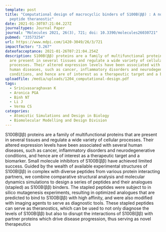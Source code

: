 ```yaml
---
template: post
title: "Computational design of macrocyclic binders of S100B(ββ) : A novel
  peptide theranostic"
date: 2021-01-30T07:21:04.227Z
journaltypes: Journal Paper
journal: "Molecules 2021, 26(3), 721; doi: 10.3390/molecules26030721"
pubmed: "33573254"
url: https://www.mdpi.com/1420-3049/26/3/721
impactfactor: "3.267"
dateofacceptance: 2021-01-26T07:21:04.254Z
description: S100B(ββ) proteins are a family of multifunctional proteins that
  are present in several tissues and regulate a wide variety of cellular
  processes. Their altered expression levels have been associated with several
  human diseases, such as cancer, inflammatory disorders and neurodegenerative
  conditions, and hence are of interest as a therapeutic target and a biomarker.
uploadfile: /media/uploads/1204_computational-design.pdf
tags:
  - Srinivasaraghavan K
  - Aronica PGA
  - Binh NT
  - Li J
  - Verma CS
categories:
  - Atomistic Simulations and Design in Biology
  - Biomolecular Modelling and Design Division
---
```

<!--StartFragment-->

S100B(ββ) proteins are a family of multifunctional proteins that are present in several tissues and regulate a wide variety of cellular processes. Their altered expression levels have been associated with several human diseases, such as cancer, inflammatory disorders and neurodegenerative conditions, and hence are of interest as a therapeutic target and a biomarker. Small molecule inhibitors of S100B(ββ) have achieved limited success. Guided by the wealth of available experimental structures of S100B(ββ) in complex with diverse peptides from various protein interacting partners, we combine comparative structural analysis and molecular dynamics simulations to design a series of peptides and their analogues (stapled) as S100B(ββ) binders. The stapled peptides were subject to in silico mutagenesis experiments, resulting in optimized analogues that are predicted to bind to S100B(ββ) with high affinity, and were also modified with imaging agents to serve as diagnostic tools. These stapled peptides can serve as theranostics, which can be used to not only diagnose the levels of S100B(ββ) but also to disrupt the interactions of S100B(ββ) with partner proteins which drive disease progression, thus serving as novel therapeutics

<!--EndFragment-->